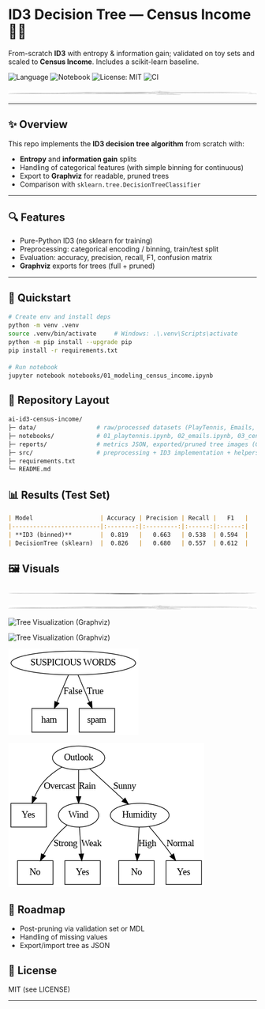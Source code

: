 # ID3 Decision Tree — Census Income 🌳💼  
From-scratch **ID3** with entropy & information gain; validated on toy sets and scaled to **Census Income**. Includes a scikit-learn baseline.

![Language](https://img.shields.io/badge/language-Python-blue.svg)
![Notebook](https://img.shields.io/badge/tool-Jupyter-orange.svg)
![License: MIT](https://img.shields.io/badge/License-MIT-green.svg)
![CI](https://github.com/NoellaButi/ai-id3-census-income/actions/workflows/ci.yml/badge.svg?branch=main)

![Tree Visualization (Graphviz)](reports/assets/census_id3_tree_pruned.png)

---

## ✨ Overview
This repo implements the **ID3 decision tree algorithm** from scratch with:
- **Entropy** and **information gain** splits  
- Handling of categorical features (with simple binning for continuous)  
- Export to **Graphviz** for readable, pruned trees  
- Comparison with `sklearn.tree.DecisionTreeClassifier`

---

## 🔍 Features
- Pure-Python ID3 (no sklearn for training)  
- Preprocessing: categorical encoding / binning, train/test split  
- Evaluation: accuracy, precision, recall, F1, confusion matrix  
- **Graphviz** exports for trees (full + pruned)

---

## 🚦 Quickstart

```bash
# Create env and install deps
python -m venv .venv
source .venv/bin/activate     # Windows: .\.venv\Scripts\activate
python -m pip install --upgrade pip
pip install -r requirements.txt

# Run notebook
jupyter notebook notebooks/01_modeling_census_income.ipynb
```

## 📁 Repository Layout
```bash
ai-id3-census-income/
├─ data/                 # raw/processed datasets (PlayTennis, Emails, Census)
├─ notebooks/            # 01_playtennis.ipynb, 02_emails.ipynb, 03_census_income.ipynb
├─ reports/              # metrics JSON, exported/pruned tree images (Graphviz), figures
├─ src/                  # preprocessing + ID3 implementation + helpers
├─ requirements.txt
└─ README.md
```

## 📊 Results (Test Set)
```md
| Model                   | Accuracy | Precision | Recall |   F1   |
|-------------------------|:--------:|:---------:|:------:|:------:|
| **ID3 (binned)**        |  0.819   |   0.663   | 0.538  | 0.594  |
| DecisionTree (sklearn)  |  0.826   |   0.680   | 0.557  | 0.612  |
```

## 🖼️ Visuals

![Tree Visualization (Graphviz)](reports/assets/census_id3_tree.png)


![Tree Visualization (Graphviz)](reports/assets/census_id3_tree_pruned.png)


![Tree Visualization (Graphviz)](reports/assets/census_sklearn_tree.png)


![Tree Visualization (Graphviz)](reports/assets/census_sklearn_tree_best.png)


![Tree Visualization (Graphviz)](reports/assets/emails_tree.png)


![Tree Visualization (Graphviz)](reports/assets/playtennis_tree.png)


## 🔮 Roadmap
- Post-pruning via validation set or MDL
- Handling of missing values
- Export/import tree as JSON

## 📜 License
MIT (see LICENSE)

---
